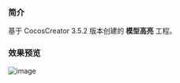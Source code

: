 ### 简介
基于 CocosCreator 3.5.2 版本创建的 **模型高亮** 工程。

### 效果预览
![image](../../../gif/202202/2022022502.gif)